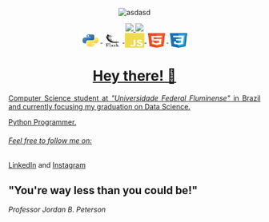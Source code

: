 <div align="center">
  
  ![asdasd](https://user-images.githubusercontent.com/43455579/134071966-20ce46f1-0820-4f35-b44b-5560e472b394.jpg)

  <div>
    <a href="https://github.com/Felipeixotont">
    <img height="180em" src="https://github-readme-stats.vercel.app/api?username=felipeixotont&show_icons=true&theme=dracula&include_all_commits=true&count_private=true"/>
    <img height="180em" src="https://github-readme-stats.vercel.app/api/top-langs/?username=felipeixotont&layout=compact&langs_count=7&theme=dracula"/>
  </div>
</div>

  
<div align="center">
   <img align="center" alt="Lipe-Python" height="30" width="40" src="https://raw.githubusercontent.com/devicons/devicon/master/icons/python/python-original.svg">
   <img align="center" alt="Lipe-Flask" height="30" width="40" src="https://raw.githubusercontent.com/yunaranyancat/yunaranyancat/master/images/flask.png"> 
   <img align="center" alt="Lipe-Js" height="30" width="40" src="https://raw.githubusercontent.com/devicons/devicon/master/icons/javascript/javascript-plain.svg">
   <img align="center" alt="Lipe-HTML" height="30" width="40" src="https://raw.githubusercontent.com/devicons/devicon/master/icons/html5/html5-original.svg">
   <img align="center" alt="Lipe-CSS" height="30" width="40" src="https://raw.githubusercontent.com/devicons/devicon/master/icons/css3/css3-original.svg">
</div>
  
<h1 align="center">Hey there! 🤘</h1>

<p align="justify">Computer Science student at <i>"Universidade Federal Fluminense"</i> in Brazil and currently focusing my graduation on Data Science.</p>
<p>Python Programmer.</p>

###### Feel free to follow me on:
[LinkedIn](https://www.linkedin.com/in/felipe-henrique-peixoto-neto-459735202/) and [Instagram](https://www.instagram.com/felipeixotont/)


## "You're way less than you could be!" 
*Professor Jordan B. Peterson*
